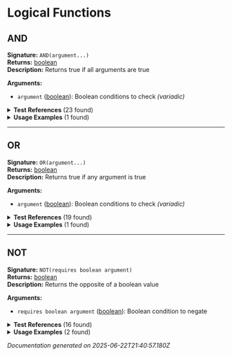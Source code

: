 # Logical Functions


## AND

**Signature:** `AND(argument...)`  
**Returns:** [boolean](../types.md#boolean)  
**Description:** Returns true if all arguments are true

**Arguments:**
- `argument` ([boolean](../types.md#boolean)): Boolean conditions to check *(variadic)*


<details>
<summary><strong>Test References</strong> (23 found)</summary>

- **boolean-literals.test.js** (1 reference)
  - [Line 30](../../tests/boolean-literals.test.js#L30): `const result = evaluateFormula('AND(TRUE, FALSE)', testContext);`

- **if-function.test.js** (2 references)
  - [Line 42](../../tests/if-function.test.js#L42): `const result = evaluateFormula('IF(AND(revenue > 1000, cost < 500), "Good Deal", "Check Again")', testContext);`
  - [Line 43](../../tests/if-function.test.js#L43): `assertEqual(result, 'CASE WHEN (("s"."revenue" > 1000) AND ("s"."cost" < 500)) THEN \'Good Deal\' ELSE \'Check Again\' END');`

- **logical-operators-functions.test.js** (20 references)
  - [Line 3](../../tests/logical-operators-functions.test.js#L3): `* Tests for AND(), OR(), NOT() functions (not infix operators)`
  - [Line 12](../../tests/logical-operators-functions.test.js#L12): `const result = evaluateFormula('AND(revenue > 1000, cost < 500)', testContext);`
  - [Line 13](../../tests/logical-operators-functions.test.js#L13): `assertEqual(result, '(("s"."revenue" > 1000) AND ("s"."cost" < 500))');`
  - [Line 17](../../tests/logical-operators-functions.test.js#L17): `const result = evaluateFormula('AND(revenue > 1000, cost < 500, amount > 0)', testContext);`
  - [Line 18](../../tests/logical-operators-functions.test.js#L18): `assertEqual(result, '(("s"."revenue" > 1000) AND ("s"."cost" < 500) AND ("s"."amount" > 0))');`
  - [Line 22](../../tests/logical-operators-functions.test.js#L22): `const result = evaluateFormula('AND(closed, syndication)', testContext);`
  - [Line 27](../../tests/logical-operators-functions.test.js#L27): `const result = evaluateFormula('AND(TRUE, FALSE)', testContext);`
  - [Line 70](../../tests/logical-operators-functions.test.js#L70): `const result = evaluateFormula('AND(OR(revenue > 1000, cost < 100), revenue < 10000)', testContext);`
  - [Line 71](../../tests/logical-operators-functions.test.js#L71): `assertEqual(result, '((("s"."revenue" > 1000) OR ("s"."cost" < 100)) AND ("s"."revenue" < 10000))');`
  - [Line 75](../../tests/logical-operators-functions.test.js#L75): `const result = evaluateFormula('NOT(AND(revenue > 1000, cost < 100))', testContext);`
  - [Line 76](../../tests/logical-operators-functions.test.js#L76): `assertEqual(result, 'NOT ((("s"."revenue" > 1000) AND ("s"."cost" < 100)))');`
  - [Line 80](../../tests/logical-operators-functions.test.js#L80): `const result = evaluateFormula('OR(AND(revenue > 1000, NOT(closed)), amount = 0)', testContext);`
  - [Line 86](../../tests/logical-operators-functions.test.js#L86): `const result = evaluateFormula('AND(revenue > 0, cost > 0, amount > 0, closed)', testContext);`
  - [Line 87](../../tests/logical-operators-functions.test.js#L87): `assertEqual(result, '(("s"."revenue" > 0) AND ("s"."cost" > 0) AND ("s"."amount" > 0) AND "s"."closed")');`
  - [Line 97](../../tests/logical-operators-functions.test.js#L97): `const result = evaluateFormula('AND(ISNULL(revenue), ISBLANK(note))', testContext);`
  - [Line 98](../../tests/logical-operators-functions.test.js#L98): `assertEqual(result, '(("s"."revenue" IS NULL) AND ("s"."note" IS NULL OR "s"."note" = \'\'))');`
  - [Line 109](../../tests/logical-operators-functions.test.js#L109): `() => evaluateFormula('AND()', testContext),`
  - [Line 117](../../tests/logical-operators-functions.test.js#L117): `() => evaluateFormula('AND(TRUE)', testContext),`
  - [Line 157](../../tests/logical-operators-functions.test.js#L157): `() => evaluateFormula('AND(revenue, cost)', testContext),`
  - [Line 181](../../tests/logical-operators-functions.test.js#L181): `() => evaluateFormula('AND(revenue > 1000, cost, closed)', testContext),`
</details>

<details>
<summary><strong>Usage Examples</strong> (1 found)</summary>

- **src/types-unified.js** (1 reference)
  - [Line 212](../../src/types-unified.js#L212): `'Logical functions: `AND()`, `OR()`, `NOT()`',`
</details>

---

## OR

**Signature:** `OR(argument...)`  
**Returns:** [boolean](../types.md#boolean)  
**Description:** Returns true if any argument is true

**Arguments:**
- `argument` ([boolean](../types.md#boolean)): Boolean conditions to check *(variadic)*


<details>
<summary><strong>Test References</strong> (19 found)</summary>

- **boolean-literals.test.js** (1 reference)
  - [Line 36](../../tests/boolean-literals.test.js#L36): `const result = evaluateFormula('OR(TRUE, FALSE)', testContext);`

- **logical-operators-functions.test.js** (18 references)
  - [Line 3](../../tests/logical-operators-functions.test.js#L3): `* Tests for AND(), OR(), NOT() functions (not infix operators)`
  - [Line 33](../../tests/logical-operators-functions.test.js#L33): `const result = evaluateFormula('OR(revenue > 5000, cost < 100)', testContext);`
  - [Line 34](../../tests/logical-operators-functions.test.js#L34): `assertEqual(result, '(("s"."revenue" > 5000) OR ("s"."cost" < 100))');`
  - [Line 38](../../tests/logical-operators-functions.test.js#L38): `const result = evaluateFormula('OR(revenue > 5000, cost < 100, amount = 0)', testContext);`
  - [Line 39](../../tests/logical-operators-functions.test.js#L39): `assertEqual(result, '(("s"."revenue" > 5000) OR ("s"."cost" < 100) OR ("s"."amount" = 0))');`
  - [Line 43](../../tests/logical-operators-functions.test.js#L43): `const result = evaluateFormula('OR(closed, open_approval)', testContext);`
  - [Line 48](../../tests/logical-operators-functions.test.js#L48): `const result = evaluateFormula('OR(TRUE, FALSE)', testContext);`
  - [Line 70](../../tests/logical-operators-functions.test.js#L70): `const result = evaluateFormula('AND(OR(revenue > 1000, cost < 100), revenue < 10000)', testContext);`
  - [Line 71](../../tests/logical-operators-functions.test.js#L71): `assertEqual(result, '((("s"."revenue" > 1000) OR ("s"."cost" < 100)) AND ("s"."revenue" < 10000))');`
  - [Line 80](../../tests/logical-operators-functions.test.js#L80): `const result = evaluateFormula('OR(AND(revenue > 1000, NOT(closed)), amount = 0)', testContext);`
  - [Line 81](../../tests/logical-operators-functions.test.js#L81): `assertEqual(result, '((("s"."revenue" > 1000) AND NOT ("s"."closed")) OR ("s"."amount" = 0))');`
  - [Line 91](../../tests/logical-operators-functions.test.js#L91): `const result = evaluateFormula('OR(revenue > 5000, cost < 100, amount = 0, closed, syndication)', testContext);`
  - [Line 92](../../tests/logical-operators-functions.test.js#L92): `assertEqual(result, '(("s"."revenue" > 5000) OR ("s"."cost" < 100) OR ("s"."amount" = 0) OR "s"."closed" OR "s"."syndication")');`
  - [Line 102](../../tests/logical-operators-functions.test.js#L102): `const result = evaluateFormula('OR(ISNULL(revenue), revenue > 1000)', testContext);`
  - [Line 103](../../tests/logical-operators-functions.test.js#L103): `assertEqual(result, '(("s"."revenue" IS NULL) OR ("s"."revenue" > 1000))');`
  - [Line 125](../../tests/logical-operators-functions.test.js#L125): `() => evaluateFormula('OR()', testContext),`
  - [Line 133](../../tests/logical-operators-functions.test.js#L133): `() => evaluateFormula('OR(FALSE)', testContext),`
  - [Line 165](../../tests/logical-operators-functions.test.js#L165): `() => evaluateFormula('OR(revenue > 1000, "text")', testContext),`
</details>

<details>
<summary><strong>Usage Examples</strong> (1 found)</summary>

- **src/types-unified.js** (1 reference)
  - [Line 212](../../src/types-unified.js#L212): `'Logical functions: `AND()`, `OR()`, `NOT()`',`
</details>

---

## NOT

**Signature:** `NOT(requires boolean argument)`  
**Returns:** [boolean](../types.md#boolean)  
**Description:** Returns the opposite of a boolean value

**Arguments:**
- `requires boolean argument` ([boolean](../types.md#boolean)): Boolean condition to negate


<details>
<summary><strong>Test References</strong> (16 found)</summary>

- **boolean-literals.test.js** (2 references)
  - [Line 24](../../tests/boolean-literals.test.js#L24): `const result = evaluateFormula('NOT(FALSE)', testContext);`
  - [Line 25](../../tests/boolean-literals.test.js#L25): `assertEqual(result, 'NOT (FALSE)');`

- **logical-operators-functions.test.js** (14 references)
  - [Line 3](../../tests/logical-operators-functions.test.js#L3): `* Tests for AND(), OR(), NOT() functions (not infix operators)`
  - [Line 54](../../tests/logical-operators-functions.test.js#L54): `const result = evaluateFormula('NOT(revenue > 1000)', testContext);`
  - [Line 55](../../tests/logical-operators-functions.test.js#L55): `assertEqual(result, 'NOT (("s"."revenue" > 1000))');`
  - [Line 59](../../tests/logical-operators-functions.test.js#L59): `const result = evaluateFormula('NOT(closed)', testContext);`
  - [Line 60](../../tests/logical-operators-functions.test.js#L60): `assertEqual(result, 'NOT ("s"."closed")');`
  - [Line 64](../../tests/logical-operators-functions.test.js#L64): `const result = evaluateFormula('NOT(TRUE)', testContext);`
  - [Line 65](../../tests/logical-operators-functions.test.js#L65): `assertEqual(result, 'NOT (TRUE)');`
  - [Line 75](../../tests/logical-operators-functions.test.js#L75): `const result = evaluateFormula('NOT(AND(revenue > 1000, cost < 100))', testContext);`
  - [Line 76](../../tests/logical-operators-functions.test.js#L76): `assertEqual(result, 'NOT ((("s"."revenue" > 1000) AND ("s"."cost" < 100)))');`
  - [Line 80](../../tests/logical-operators-functions.test.js#L80): `const result = evaluateFormula('OR(AND(revenue > 1000, NOT(closed)), amount = 0)', testContext);`
  - [Line 81](../../tests/logical-operators-functions.test.js#L81): `assertEqual(result, '((("s"."revenue" > 1000) AND NOT ("s"."closed")) OR ("s"."amount" = 0))');`
  - [Line 141](../../tests/logical-operators-functions.test.js#L141): `() => evaluateFormula('NOT()', testContext),`
  - [Line 149](../../tests/logical-operators-functions.test.js#L149): `() => evaluateFormula('NOT(TRUE, FALSE)', testContext),`
  - [Line 173](../../tests/logical-operators-functions.test.js#L173): `() => evaluateFormula('NOT(revenue)', testContext),`
</details>

<details>
<summary><strong>Usage Examples</strong> (2 found)</summary>

- **src/sql-generator.js** (1 reference)
  - [Line 720](../../src/sql-generator.js#L720): `return `NOT (${notArgSQL})`;`

- **src/types-unified.js** (1 reference)
  - [Line 212](../../src/types-unified.js#L212): `'Logical functions: `AND()`, `OR()`, `NOT()`',`
</details>


*Documentation generated on 2025-06-22T21:40:57.180Z*
